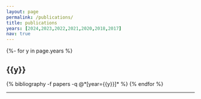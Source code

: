 ```yaml
---
layout: page
permalink: /publications/
title: publications
years: [2024,2023,2022,2021,2020,2018,2017]
nav: true
---
```

<!-- _pages/publications.md -->
<div class="publications">

{%- for y in page.years %}
  <h2 class="year">{{y}}</h2>
  {% bibliography -f papers -q @*[year={{y}}]* %}
{% endfor %}

</div>
<hr>